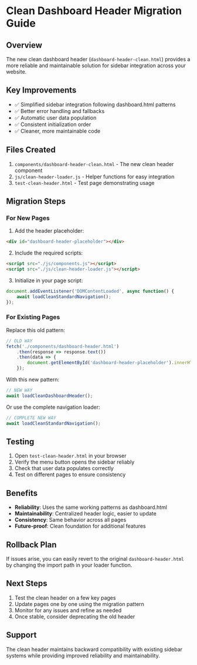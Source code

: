 # Clean Dashboard Header Migration Guide

## Overview
The new clean dashboard header (`dashboard-header-clean.html`) provides a more reliable and maintainable solution for sidebar integration across your website.

## Key Improvements
- ✅ Simplified sidebar integration following dashboard.html patterns
- ✅ Better error handling and fallbacks
- ✅ Automatic user data population
- ✅ Consistent initialization order
- ✅ Cleaner, more maintainable code

## Files Created
1. `components/dashboard-header-clean.html` - The new clean header component
2. `js/clean-header-loader.js` - Helper functions for easy integration
3. `test-clean-header.html` - Test page demonstrating usage

## Migration Steps

### For New Pages
1. Add the header placeholder:
```html
<div id="dashboard-header-placeholder"></div>
```

2. Include the required scripts:
```html
<script src="./js/components.js"></script>
<script src="./js/clean-header-loader.js"></script>
```

3. Initialize in your page script:
```javascript
document.addEventListener('DOMContentLoaded', async function() {
    await loadCleanStandardNavigation();
});
```

### For Existing Pages
Replace this old pattern:
```javascript
// OLD WAY
fetch('./components/dashboard-header.html')
    .then(response => response.text())
    .then(data => {
        document.getElementById('dashboard-header-placeholder').innerHTML = data;
    });
```

With this new pattern:
```javascript
// NEW WAY
await loadCleanDashboardHeader();
```

Or use the complete navigation loader:
```javascript
// COMPLETE NEW WAY
await loadCleanStandardNavigation();
```

## Testing
1. Open `test-clean-header.html` in your browser
2. Verify the menu button opens the sidebar reliably
3. Check that user data populates correctly
4. Test on different pages to ensure consistency

## Benefits
- **Reliability**: Uses the same working patterns as dashboard.html
- **Maintainability**: Centralized header logic, easier to update
- **Consistency**: Same behavior across all pages
- **Future-proof**: Clean foundation for additional features

## Rollback Plan
If issues arise, you can easily revert to the original `dashboard-header.html` by changing the import path in your loader function.

## Next Steps
1. Test the clean header on a few key pages
2. Update pages one by one using the migration pattern
3. Monitor for any issues and refine as needed
4. Once stable, consider deprecating the old header

## Support
The clean header maintains backward compatibility with existing sidebar systems while providing improved reliability and maintainability.
